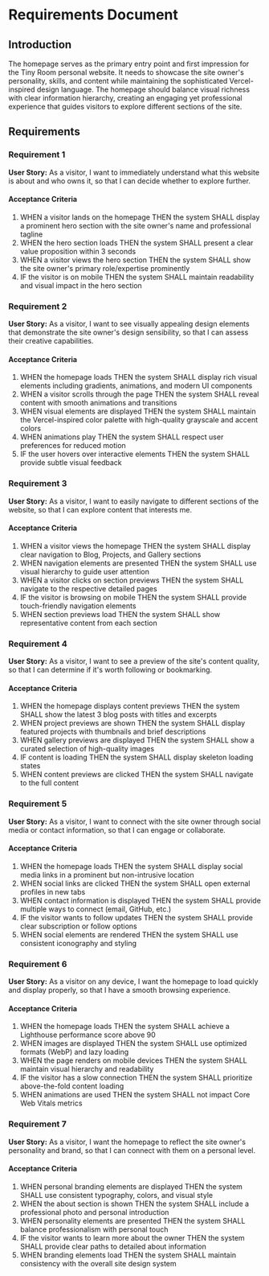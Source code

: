 # Requirements Document

## Introduction

The homepage serves as the primary entry point and first impression for the Tiny Room personal website. It needs to showcase the site owner's personality, skills, and content while maintaining the sophisticated Vercel-inspired design language. The homepage should balance visual richness with clear information hierarchy, creating an engaging yet professional experience that guides visitors to explore different sections of the site.

## Requirements

### Requirement 1

**User Story:** As a visitor, I want to immediately understand what this website is about and who owns it, so that I can decide whether to explore further.

#### Acceptance Criteria

1. WHEN a visitor lands on the homepage THEN the system SHALL display a prominent hero section with the site owner's name and professional tagline
2. WHEN the hero section loads THEN the system SHALL present a clear value proposition within 3 seconds
3. WHEN a visitor views the hero section THEN the system SHALL show the site owner's primary role/expertise prominently
4. IF the visitor is on mobile THEN the system SHALL maintain readability and visual impact in the hero section

### Requirement 2

**User Story:** As a visitor, I want to see visually appealing design elements that demonstrate the site owner's design sensibility, so that I can assess their creative capabilities.

#### Acceptance Criteria

1. WHEN the homepage loads THEN the system SHALL display rich visual elements including gradients, animations, and modern UI components
2. WHEN a visitor scrolls through the page THEN the system SHALL reveal content with smooth animations and transitions
3. WHEN visual elements are displayed THEN the system SHALL maintain the Vercel-inspired color palette with high-quality grayscale and accent colors
4. WHEN animations play THEN the system SHALL respect user preferences for reduced motion
5. IF the user hovers over interactive elements THEN the system SHALL provide subtle visual feedback

### Requirement 3

**User Story:** As a visitor, I want to easily navigate to different sections of the website, so that I can explore content that interests me.

#### Acceptance Criteria

1. WHEN a visitor views the homepage THEN the system SHALL display clear navigation to Blog, Projects, and Gallery sections
2. WHEN navigation elements are presented THEN the system SHALL use visual hierarchy to guide user attention
3. WHEN a visitor clicks on section previews THEN the system SHALL navigate to the respective detailed pages
4. IF the visitor is browsing on mobile THEN the system SHALL provide touch-friendly navigation elements
5. WHEN section previews load THEN the system SHALL show representative content from each section

### Requirement 4

**User Story:** As a visitor, I want to see a preview of the site's content quality, so that I can determine if it's worth following or bookmarking.

#### Acceptance Criteria

1. WHEN the homepage displays content previews THEN the system SHALL show the latest 3 blog posts with titles and excerpts
2. WHEN project previews are shown THEN the system SHALL display featured projects with thumbnails and brief descriptions
3. WHEN gallery previews are displayed THEN the system SHALL show a curated selection of high-quality images
4. IF content is loading THEN the system SHALL display skeleton loading states
5. WHEN content previews are clicked THEN the system SHALL navigate to the full content

### Requirement 5

**User Story:** As a visitor, I want to connect with the site owner through social media or contact information, so that I can engage or collaborate.

#### Acceptance Criteria

1. WHEN the homepage loads THEN the system SHALL display social media links in a prominent but non-intrusive location
2. WHEN social links are clicked THEN the system SHALL open external profiles in new tabs
3. WHEN contact information is displayed THEN the system SHALL provide multiple ways to connect (email, GitHub, etc.)
4. IF the visitor wants to follow updates THEN the system SHALL provide clear subscription or follow options
5. WHEN social elements are rendered THEN the system SHALL use consistent iconography and styling

### Requirement 6

**User Story:** As a visitor on any device, I want the homepage to load quickly and display properly, so that I have a smooth browsing experience.

#### Acceptance Criteria

1. WHEN the homepage loads THEN the system SHALL achieve a Lighthouse performance score above 90
2. WHEN images are displayed THEN the system SHALL use optimized formats (WebP) and lazy loading
3. WHEN the page renders on mobile devices THEN the system SHALL maintain visual hierarchy and readability
4. IF the visitor has a slow connection THEN the system SHALL prioritize above-the-fold content loading
5. WHEN animations are used THEN the system SHALL not impact Core Web Vitals metrics

### Requirement 7

**User Story:** As a visitor, I want the homepage to reflect the site owner's personality and brand, so that I can connect with them on a personal level.

#### Acceptance Criteria

1. WHEN personal branding elements are displayed THEN the system SHALL use consistent typography, colors, and visual style
2. WHEN the about section is shown THEN the system SHALL include a professional photo and personal introduction
3. WHEN personality elements are presented THEN the system SHALL balance professionalism with personal touch
4. IF the visitor wants to learn more about the owner THEN the system SHALL provide clear paths to detailed about information
5. WHEN branding elements load THEN the system SHALL maintain consistency with the overall site design system
